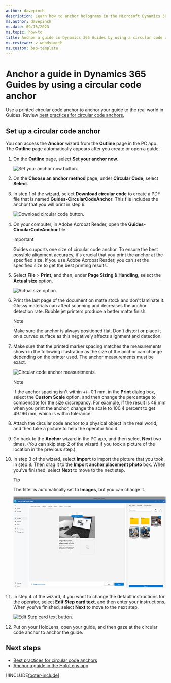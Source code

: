 ```yaml
---
author: davepinch
description: Learn how to anchor holograms in the Microsoft Dynamics 365 Guides PC app by using a circular code anchor
ms.author: davepinch
ms.date: 09/15/2023
ms.topic: how-to
title: Anchor a guide in Dynamics 365 Guides by using a circular code anchor
ms.reviewer: v-wendysmith
ms.custom: bap-template
---
```


# Anchor a guide in Dynamics 365 Guides by using a circular code anchor

Use a printed circular code anchor to anchor your guide to the real world in Guides. Review [best practices for circular code anchors.](pc-app-anchor-circular-best-practices.md)

## Set up a circular code anchor

You can access the **Anchor** wizard from the **Outline** page in the PC app. The **Outline** page automatically appears after you create or open a guide.

1. On the **Outline** page, select **Set your anchor now**.

    ![Set your anchor now button.](media/outline-page-3.PNG "Set your anchor now button")

1. On the **Choose an anchor method** page, under **Circular Code**, select **Select**.

1. In step 1 of the wizard, select **Download circular code** to create a PDF file that is named **Guides-CircularCodeAnchor**. This file includes the anchor that you will print in step 6.

    ![Download circular code button.](media/circular-code-download-code.PNG "Download circular code button")

1. On your computer, in Adobe Acrobat Reader, open the **Guides-CircularCodeAnchor** file.

   > [!IMPORTANT]
   > Guides supports one size of circular code anchor. To ensure the best possible alignment accuracy, it's crucial that you print the anchor at the specified size. If you use Adobe Acrobat Reader, you can set the specified size to get the best printing results.

1. Select **File** \> **Print**, and then, under **Page Sizing & Handling**, select the **Actual size** option.

    ![Actual size option.](media/adobe-actual-size.PNG "Actual size option")

1. Print the last page of the document on matte stock and don't laminate it. Glossy materials can affect scanning and decreases the anchor detection rate. Bubble jet printers produce a better matte finish.

   > [!NOTE]
   > Make sure the anchor is always positioned flat. Don't distort or place it on a curved surface as this negatively affects alignment and detection.

1. Make sure that the printed marker spacing matches the measurements shown in the following illustration as the size of the anchor can change depending on the printer used. The anchor measurements must be exact.

    ![Circular code anchor measurements.](media/circular-code-measurements.PNG "Circular code anchor measurements")

   > [!NOTE]
   > If the anchor spacing isn't within +/– 0.1 mm, in the **Print** dialog box, select the **Custom Scale** option, and then change the percentage to compensate for the size discrepancy. For example, if the result is 49 mm when you print the anchor, change the scale to 100.4 percent to get 49.196 mm, which is within tolerance.

1. Attach the circular code anchor to a physical object in the real world, and then take a picture to help the operator find it.

1. Go back to the **Anchor** wizard in the PC app, and then select **Next** two times. (You can skip step 2 of the wizard if you took a picture of the location in the previous step.)

1. In step 3 of the wizard, select **Import** to import the picture that you took in step 8. Then drag it to the **Import anchor placement photo** box. When you've finished, select **Next** to move to the next step.

   > [!TIP]
   > The filter is automatically set to **Images**, but you can change it.

    ![Import button.](media/circular-code-import-photo.PNG "Import button")

1. In step 4 of the wizard, if you want to change the default instructions for the operator, select **Edit Step card text**, and then enter your instructions. When you've finished, select **Next** to move to the next step.

    ![Edit Step card text button.](media/circular-code-operator-instructions.PNG "Edit Step card text button")

1. Put on your HoloLens, open your guide, and then gaze at the circular code anchor to anchor the guide.

## Next steps

- [Best practices for circular code anchors](pc-app-anchor-object-best-practices.md)
- [Anchor a guide in the HoloLens app](hololens-app-anchor.md)

[!INCLUDE[footer-include](../includes/footer-banner.md)]
